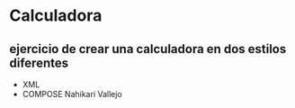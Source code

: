 # Calculadora
## ejercicio de crear una calculadora en dos estilos diferentes
* XML
* COMPOSE
	Nahikari Vallejo
